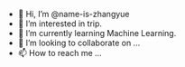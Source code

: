 - 👋 Hi, I’m @name-is-zhangyue
- 👀 I’m interested in trip.
- 🌱 I’m currently learning Machine Learning.
- 💞️ I’m looking to collaborate on ...
- 📫 How to reach me ...

<!---
name-is-zhangyue/name-is-zhangyue is a ✨ special ✨ repository because its `README.md` (this file) appears on your GitHub profile.
You can click the Preview link to take a look at your changes.
--->

